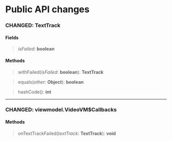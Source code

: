 # Public API changes
### CHANGED:  TextTrack
#### Fields


> *isFailed*: **boolean**


#### Methods


> withFailed(*isFailed*: **boolean**): **TextTrack**

> equals(*other*: **Object**): **boolean**

> hashCode(): **int**


-----

### CHANGED:  viewmodel.VideoVM$Callbacks

#### Methods


> onTextTrackFailed(*textTrack*: **TextTrack**): **void**
